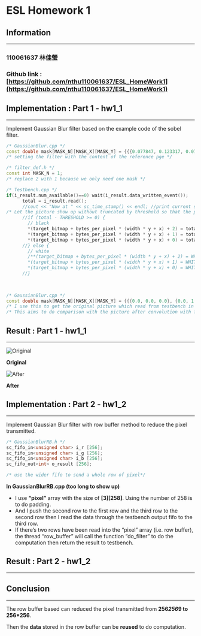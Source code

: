 # ESL Homework 1

## Information

---

### 110061637  林佳瑩

### Github link : [https://github.com/nthu110061637/ESL_HomeWork1](https://github.com/nthu110061637/ESL_HomeWork1)

## Implementation : Part 1 - hw1_1

---

Implement Gaussian Blur filter based on the example code of the sobel filter.

```cpp
/* GaussianBlur.cpp */
const double mask[MASK_N][MASK_X][MASK_Y] = {{{0.077847, 0.123317, 0.077847}, {0.123317, 0.195346, 0.123317}, {0.077847, 0.123317, 0.077847}}};
/* setting the filter with the content of the reference pge */
```

```cpp
/* filter_def.h */
const int MASK_N = 1; 
/* replace 2 with 1 because we only need one mask */

```

```cpp
/* Testbench.cpp */
if(i_result.num_available()==0) wait(i_result.data_written_event());
      total = i_result.read();
      //cout << "Now at " << sc_time_stamp() << endl; //print current sc_time
/* Let the picture show up without truncated by threshold so that the picture will be grey scale */
      //if (total - THRESHOLD >= 0) {
        // black
        *(target_bitmap + bytes_per_pixel * (width * y + x) + 2) = total;
        *(target_bitmap + bytes_per_pixel * (width * y + x) + 1) = total;
        *(target_bitmap + bytes_per_pixel * (width * y + x) + 0) = total;
      //} else {
        // white
        /**(target_bitmap + bytes_per_pixel * (width * y + x) + 2) = WHITE;
        *(target_bitmap + bytes_per_pixel * (width * y + x) + 1) = WHITE;
        *(target_bitmap + bytes_per_pixel * (width * y + x) + 0) = WHITE;*/
      //}
			
	
```

```cpp
/* GaussianBlur.cpp */
const double mask[MASK_N][MASK_X][MASK_Y] = {{{0.0, 0.0, 0.0}, {0.0, 1.0, 0.0}, {0.0, 0.0, 0.0}}};
/* I use this to get the original picture which read from testbench in grey scale*/
/* This aims to do comparison with the picture after convolution with filter to see the effect of blur */
```

## Result : Part 1 - hw1_1

---

![ **Original**  ](asset\origin.png)

 **Original**  

![**After**](asses\GaussianBlur.png)

**After**

## Implementation : Part 2 - hw1_2

---

Implement Gaussian Blur filter with row buffer method to reduce the pixel transmitted.

```cpp
/* GaussianBlurRB.h */
sc_fifo_in<unsigned char> i_r [256];
sc_fifo_in<unsigned char> i_g [256];
sc_fifo_in<unsigned char> i_b [256];
sc_fifo_out<int> o_result [256];

/* use the wider fifo to send a whole row of pixel*/
```

**In GaussianBlurRB.cpp (too long to show up)**

- I use **“pixel”** array with the size of **[3][258]**. Using the number of 258 is to do padding.
- And I push the second row to the first row and the third row to the second row then I read the data through the testbench output fifo to the third row.
- If there’s two rows have been read into the “pixel” array (i.e. row buffer), the thread “row_buffer” will call the function “do_filter” to do the computation then return the result to testbench.

## Result : Part 2 - hw1_2

---

## Conclusion

---

The row buffer based can reduced the pixel transmitted from **256*256*9 to 256*256**.

Then the **data** stored in the row buffer can be **reused** to do computation.
